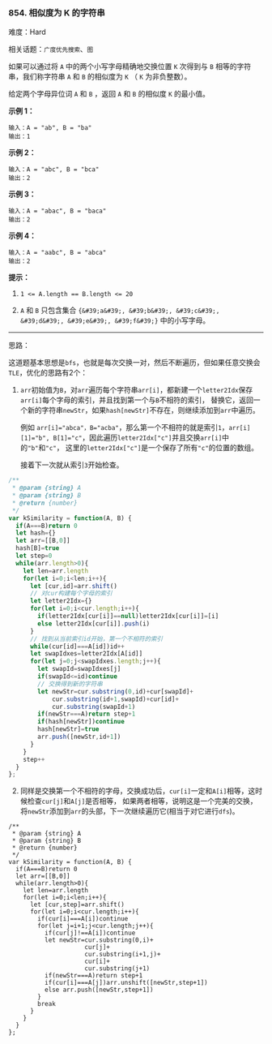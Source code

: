 ### 854. 相似度为 K 的字符串

难度：Hard

相关话题：`广度优先搜索`、`图`

如果可以通过将  `A`  中的两个小写字母精确地交换位置  `K`  次得到与  `B`  相等的字符串，我们称字符串 `A` 和 `B` 的相似度为  `K` （ `K` 为非负整数）。



给定两个字母异位词 `A` 和 `B` ，返回  `A`  和  `B` 的相似度  `K`  的最小值。







**示例 1：** 



```
输入：A = "ab", B = "ba"
输出：1
```


**示例 2：** 



```
输入：A = "abc", B = "bca"
输出：2
```


**示例 3：** 



```
输入：A = "abac", B = "baca"
输出：2
```


**示例 4：** 



```
输入：A = "aabc", B = "abca"
输出：2
```






**提示：** 




1.  `1 <= A.length == B.length <= 20` 

2.  `A` 和 `B` 只包含集合 `{&#39;a&#39;, &#39;b&#39;, &#39;c&#39;, &#39;d&#39;, &#39;e&#39;, &#39;f&#39;}` 中的小写字母。






-----

思路：

这道题基本思想是`bfs`，也就是每次交换一对，然后不断遍历，但如果任意交换会`TLE`，优化的思路有2个：

1. `arr`初始值为`B`，对`arr`遍历每个字符串`arr[i]`，都新建一个`letter2Idx`保存`arr[i]`每个字母的索引，并且找到第一个与`B`不相符的索引，
替换它，返回一个新的字符串`newStr`，如果`hash[newStr]`不存在，则继续添加到`arr`中遍历。

    例如 `arr[i]="abca"，B="acba"`，那么第一个不相符的就是索引`1`，`arr[i][1]="b", B[1]="c"`，因此遍历`letter2Idx["c"]`并且交换`arr[i]`中的`"b"`和`"c"`，
    这里的`letter2Idx["c"]`是一个保存了所有`"c"`的位置的数组。
    
    接着下一次就从索引`3`开始检查。


```js
/**
 * @param {string} A
 * @param {string} B
 * @return {number}
 */
var kSimilarity = function(A, B) {
  if(A===B)return 0
  let hash={}
  let arr=[[B,0]]
  hash[B]=true
  let step=0
  while(arr.length>0){
    let len=arr.length
    for(let i=0;i<len;i++){
      let [cur,id]=arr.shift()
      // 对cur构建每个字母的索引
      let letter2Idx={}
      for(let i=0;i<cur.length;i++){
        if(letter2Idx[cur[i]]==null)letter2Idx[cur[i]]=[i]
        else letter2Idx[cur[i]].push(i)
      }
      // 找到从当前索引id开始，第一个不相符的索引
      while(cur[id]===A[id])id++
      let swapIdxes=letter2Idx[A[id]]
      for(let j=0;j<swapIdxes.length;j++){
        let swapId=swapIdxes[j]
        if(swapId<=id)continue
        // 交换得到新的字符串
        let newStr=cur.substring(0,id)+cur[swapId]+
            cur.substring(id+1,swapId)+cur[id]+
            cur.substring(swapId+1)
        if(newStr===A)return step+1
        if(hash[newStr])continue
        hash[newStr]=true
        arr.push([newStr,id+1])
      }
    }
    step++
  }
};
```

2. 同样是交换第一个不相符的字母，交换成功后，`cur[i]`一定和`A[i]`相等，这时候检查`cur[j]`和`A[j]`是否相等，
如果两者相等，说明这是一个完美的交换，将`newStr`添加到`arr`的头部，下一次继续遍历它(相当于对它进行`dfs`)。

```
/**
 * @param {string} A
 * @param {string} B
 * @return {number}
 */
var kSimilarity = function(A, B) {
  if(A===B)return 0
  let arr=[[B,0]]
  while(arr.length>0){
    let len=arr.length
    for(let i=0;i<len;i++){
      let [cur,step]=arr.shift()
      for(let i=0;i<cur.length;i++){
        if(cur[i]===A[i])continue
        for(let j=i+1;j<cur.length;j++){
          if(cur[j]!==A[i])continue
          let newStr=cur.substring(0,i)+
                     cur[j]+
                     cur.substring(i+1,j)+
                     cur[i]+
                     cur.substring(j+1)
          if(newStr===A)return step+1
          if(cur[i]===A[j])arr.unshift([newStr,step+1])
          else arr.push([newStr,step+1])
        }
        break
      }
    }
  }
};
```

